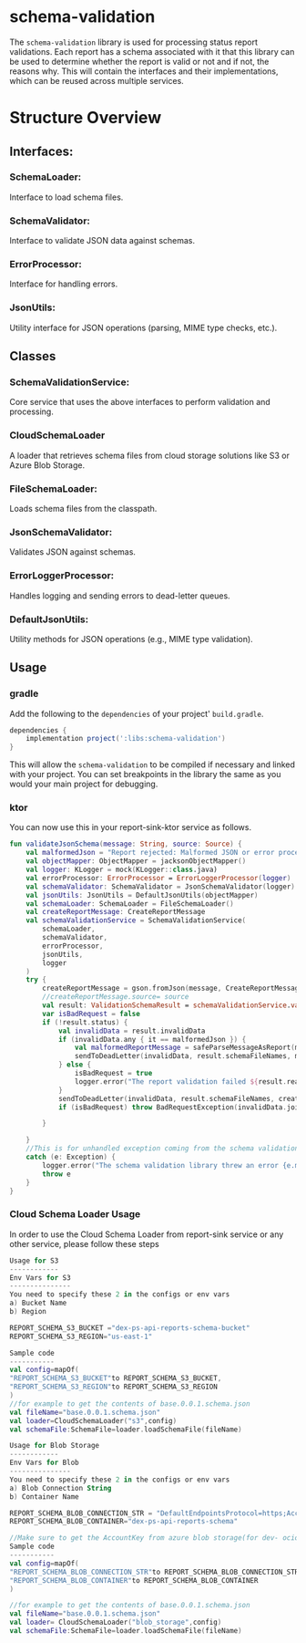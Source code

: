 # schema-validation
The `schema-validation` library is used for processing status report validations. Each report has a schema associated with it that this library can be used to determine whether the report is valid or not and if not, the reasons why. This will contain the interfaces and their implementations, which can be reused across multiple services.

# Structure Overview  

## Interfaces:

### SchemaLoader: 
Interface to load schema files.
### SchemaValidator: 
Interface to validate JSON data against schemas.
### ErrorProcessor: 
Interface for handling errors.
### JsonUtils: 
Utility interface for JSON operations (parsing, MIME type checks, etc.).

## Classes 
### SchemaValidationService: 
Core service that uses the above interfaces to perform validation and processing.
### CloudSchemaLoader
A loader that retrieves schema files from cloud storage solutions like S3 or Azure Blob Storage.
### FileSchemaLoader: 
Loads schema files from the classpath.
### JsonSchemaValidator: 
Validates JSON against schemas.
### ErrorLoggerProcessor: 
Handles logging and sending errors to dead-letter queues.
### DefaultJsonUtils: 
Utility methods for JSON operations (e.g., MIME type validation).
## Usage

### gradle
Add the following to the `dependencies` of your project' `build.gradle`.
```groovy
dependencies {
    implementation project(':libs:schema-validation')
}
```
This will allow the `schema-validation` to be compiled if necessary and linked with your project.  You can set breakpoints in the library the same as you would your main project for debugging.

### ktor
You can now use this in your report-sink-ktor service as follows.

```kotlin
fun validateJsonSchema(message: String, source: Source) {
    val malformedJson = "Report rejected: Malformed JSON or error processing the report"
    val objectMapper: ObjectMapper = jacksonObjectMapper()
    val logger: KLogger = mock(KLogger::class.java)
    val errorProcessor: ErrorProcessor = ErrorLoggerProcessor(logger)
    val schemaValidator: SchemaValidator = JsonSchemaValidator(logger)
    val jsonUtils: JsonUtils = DefaultJsonUtils(objectMapper)
    val schemaLoader: SchemaLoader = FileSchemaLoader()
    val createReportMessage: CreateReportMessage
    val schemaValidationService = SchemaValidationService(
        schemaLoader,
        schemaValidator,
        errorProcessor,
        jsonUtils,
        logger
    )
    try {
        createReportMessage = gson.fromJson(message, CreateReportMessage::class.java)
        //createReportMessage.source= source
        val result: ValidationSchemaResult = schemaValidationService.validateJsonSchema(message)
        var isBadRequest = false
        if (!result.status) {
            val invalidData = result.invalidData
            if (invalidData.any { it == malformedJson }) {
                val malformedReportMessage = safeParseMessageAsReport(message)
                sendToDeadLetter(invalidData, result.schemaFileNames, malformedReportMessage)
            } else {
                isBadRequest = true
                logger.error("The report validation failed ${result.reason}")
            }
            sendToDeadLetter(invalidData, result.schemaFileNames, createReportMessage)
            if (isBadRequest) throw BadRequestException(invalidData.joinToString(separator = ","))

        }

    }
    //This is for unhandled exception coming from the schema validation library
    catch (e: Exception) {
        logger.error("The schema validation library threw an error {e.message}")
        throw e
    }
} 

```
### Cloud Schema Loader Usage
In order to use the Cloud Schema Loader from report-sink service or any other service, please follow these steps
```kotlin
Usage for S3
------------
Env Vars for S3
---------------
You need to specify these 2 in the configs or env vars 
a) Bucket Name
b) Region

REPORT_SCHEMA_S3_BUCKET ="dex-ps-api-reports-schema-bucket"
REPORT_SCHEMA_S3_REGION="us-east-1"

Sample code 
-----------
val config=mapOf(
"REPORT_SCHEMA_S3_BUCKET"to REPORT_SCHEMA_S3_BUCKET,
"REPORT_SCHEMA_S3_REGION"to REPORT_SCHEMA_S3_REGION
)
//for example to get the contents of base.0.0.1.schema.json
val fileName="base.0.0.1.schema.json"
val loader=CloudSchemaLoader("s3",config)
val schemaFile:SchemaFile=loader.loadSchemaFile(fileName)

Usage for Blob Storage
------------
Env Vars for Blob
---------------
You need to specify these 2 in the configs or env vars 
a) Blob Connection String
b) Container Name

REPORT_SCHEMA_BLOB_CONNECTION_STR = "DefaultEndpointsProtocol=https;AccountName=ocioedeprocstatusdev;AccountKey=xxxxxxx"
REPORT_SCHEMA_BLOB_CONTAINER="dex-ps-api-reports-schema"

//Make sure to get the AccountKey from azure blob storage(for dev- ocioedeprocstatusdev)
Sample code 
-----------
val config=mapOf(
"REPORT_SCHEMA_BLOB_CONNECTION_STR"to REPORT_SCHEMA_BLOB_CONNECTION_STR,
"REPORT_SCHEMA_BLOB_CONTAINER"to REPORT_SCHEMA_BLOB_CONTAINER
)

//for example to get the contents of base.0.0.1.schema.json
val fileName="base.0.0.1.schema.json"
val loader= CloudSchemaLoader("blob_storage",config)
val schemaFile:SchemaFile=loader.loadSchemaFile(fileName)
